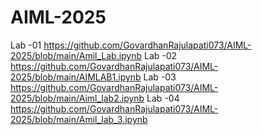 # AIML-2025

Lab -01 https://github.com/GovardhanRajulapati073/AIML-2025/blob/main/Amil_Lab.ipynb 
Lab -02 https://github.com/GovardhanRajulapati073/AIML-2025/blob/main/AIMLAB1.ipynb
Lab -03 https://github.com/GovardhanRajulapati073/AIML-2025/blob/main/Aiml_lab2.ipynb
Lab -04 https://github.com/GovardhanRajulapati073/AIML-2025/blob/main/Amil_lab_3.ipynb
